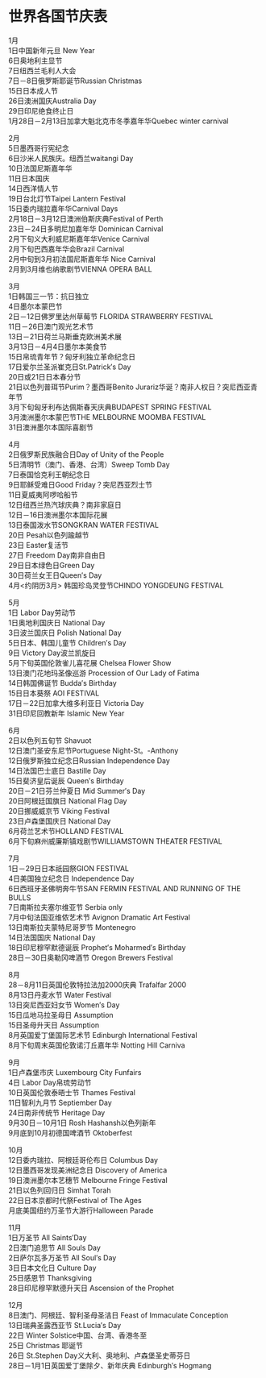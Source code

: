 # 世界各国节庆表  

1月  
1日中国新年元旦 New Year  
6日奥地利主显节  
7日纽西兰毛利人大会  
7日－8日俄罗斯耶诞节Russian Christmas  
15日日本成人节  
26日澳洲国庆Australia Day  
29日印尼绝食终止日  
1月28日－2月13日加拿大魁北克市冬季嘉年华Quebec winter carnival  

2月  
5日墨西哥行宪纪念  
6日沙米人民族庆。纽西兰waitangi Day  
10日法国尼斯嘉年华  
11日日本国庆  
14日西洋情人节  
19日台北灯节Taipei Lantern Festival  
15日委内瑞拉嘉年华Carnival Days  
2月18日－3月12日澳洲伯斯庆典Festival of Perth  
23日－24日多明尼加嘉年华 Dominican Carnival  
2月下旬义大利威尼斯嘉年华Venice Carnival  
2月下旬巴西嘉年华会Brazil Carnival  
2月中旬到3月初法国尼斯嘉年华 Nice Carnival  
2月到3月维也纳歌剧节VIENNA OPERA BALL  

3月  
1日韩国三一节：抗日独立  
4日墨尔本蒙巴节  
2日－12日佛罗里达州草莓节 FLORIDA STRAWBERRY FESTIVAL  
11日－26日澳门观光艺术节  
13日－21日荷兰马斯垂克欧洲美术展  
3月13日－4月4日墨尔本美食节  
15日帛琉青年节？匈牙利独立革命纪念日  
17日爱尔兰圣派崔克日St.Patrick′s Day  
20日或21日日本春分节  
21日以色列普珥节Purim？墨西哥Benito Jurariz华诞？南非人权日？突尼西亚青年节  
3月下旬匈牙利布达佩斯春天庆典BUDAPEST SPRING FESTIVAL  
3月澳洲墨尔本蒙巴节THE MELBOURNE MOOMBA FESTIVAL  
31日澳洲墨尔本国际喜剧节  

4月  
2日俄罗斯民族融合日Day of Unity of the People  
5日清明节（澳门、香港、台湾）Sweep Tomb Day  
7日泰国恰克利王朝纪念日  
9日耶稣受难日Good Friday？突尼西亚烈士节  
11日夏威夷阿啰哈船节  
12日纽西兰热汽球庆典？南非家庭日  
12日－16日澳洲墨尔本国际花展  
13日泰国泼水节SONGKRAN WATER FESTIVAL  
20日 Pesah以色列踰越节  
23日 Easter复活节  
27日 Freedom Day南非自由日  
29日日本绿色日Green Day  
30日荷兰女王日Queen′s Day  
4月<约阴历3月> 韩国珍岛灵登节CHINDO YONGDEUNG FESTIVAL  

5月  
1日 Labor Day劳动节  
1日奥地利国庆日 National Day  
3日波兰国庆日 Polish National Day  
5日日本、韩国儿童节 Children′s Day  
9日 Victory Day波兰凯旋日  
5月下旬英国伦敦雀儿喜花展 Chelsea Flower Show  
13日澳门花地玛圣像巡游 Procession of Our Lady of Fatima  
14日韩国佛诞节 Budda′s Birthday  
15日日本葵祭 AOI FESTIVAL  
17日－22日加拿大维多利亚日 Victoria Day  
31日印尼回教新年 Islamic New Year  

6月  
2日以色列五旬节 Shavuot  
12日澳门圣安东尼节Portuguese Night-St。-Anthony  
12日俄罗斯独立纪念日Russian Independence Day  
14日法国巴士底日 Bastille Day  
15日斐济皇后诞辰 Queen′s Birthday  
20日－21日芬兰仲夏日 Mid Summer′s Day  
20日阿根廷国旗日 National Flag Day  
20日挪威威京节 Viking Festival  
23日卢森堡国庆日 National Day  
6月荷兰艺术节HOLLAND FESTIVAL  
6月下旬麻州威廉斯镇戏剧节WILLIAMSTOWN THEATER FESTIVAL  

7月  
1日－29日日本祇园祭GION FESTIVAL  
4日美国独立纪念日 Independence Day  
6日西班牙圣佛明奔牛节SAN FERMIN FESTIVAL AND RUNNING OF THE BULLS  
7日南斯拉夫塞尔维亚节 Serbia only  
7月中旬法国亚维侬艺术节 Avignon Dramatic Art Festival  
13日南斯拉夫蒙特尼哥罗节 Montenegro  
14日法国国庆 National Day  
18日印尼穆罕默德诞辰 Prophet′s Moharmed′s Birthday  
28日－30日奥勒冈啤酒节 Oregon Brewers Festival  

8月  
28－8月11日英国伦敦特拉法加2000庆典 Trafalfar 2000  
8月13日丹麦水节 Water Festival  
13日突尼西亚妇女节 Women′s Day  
15日瓜地马拉圣母日 Assumption  
15日圣母升天日 Assumption  
8月英国爱丁堡国际艺术节 Edinburgh International Festival  
8月下旬周末英国伦敦诺汀丘嘉年华 Notting Hill Carniva  

9月  
1日卢森堡市庆 Luxembourg City Funfairs  
4日 Labor Day帛琉劳动节  
10日英国伦敦泰晤士节 Thames Festival  
11日智利九月节 Septiember Day  
24日南非传统节 Heritage Day  
9月30日－10月1日 Rosh Hashansh以色列新年  
9月底到10月初德国啤酒节 Oktoberfest  

10月  
12日委内瑞拉、阿根廷哥伦布日 Columbus Day  
12日墨西哥发现美洲纪念日 Discovery of America  
19日澳洲墨尔本艺穗节 Melbourne Fringe Festival  
21日以色列回归日 Simhat Torah  
22日日本京都时代祭Festival of The Ages  
月底美国纽约万圣节大游行Halloween Parade  

11月  
1日万圣节 All Saints′Day  
2日澳门追思节 All Souls Day  
2日萨尔瓦多万圣节 All Soul′s Day  
3日日本文化日 Culture Day  
25日感恩节 Thanksgiving  
28日印尼穆罕默德升天日 Ascension of the Prophet  

12月  
8日澳门、阿根廷、智利圣母圣洁日 Feast of Immaculate Conception  
13日瑞典圣露西亚节 St.Lucia′s Day  
22日 Winter Solstice中国、台湾、香港冬至  
25日 Christmas 耶诞节  
26日 St.Stephen Day义大利、奥地利、卢森堡圣史蒂芬日  
28日－1月1日英国爱丁堡除夕、新年庆典 Edinburgh′s Hogmang  
